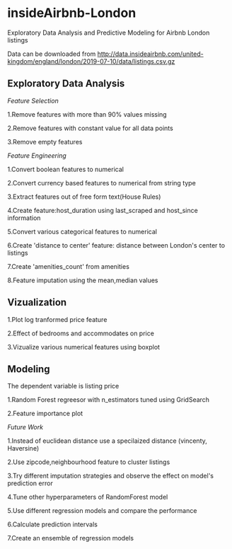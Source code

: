 # insideAirbnb-London
Exploratory Data Analysis and Predictive Modeling for Airbnb London listings

Data can be downloaded from http://data.insideairbnb.com/united-kingdom/england/london/2019-07-10/data/listings.csv.gz

## Exploratory Data Analysis

*Feature Selection*

1.Remove features with more than 90% values missing

2.Remove features with constant value for all data points

3.Remove empty features

*Feature Engineering*

1.Convert boolean features to numerical

2.Convert currency based features to numerical from string type

3.Extract features out of free form text(House Rules)

4.Create feature:host_duration using last_scraped and host_since information 

5.Convert various categorical features to numerical

6.Create 'distance to center' feature: distance between London's center to listings 

7.Create 'amenities_count' from amenities 

8.Feature imputation using the mean,median values

## Vizualization

1.Plot log tranformed price feature

2.Effect of bedrooms and accommodates on price

3.Vizualize various numerical features using boxplot 

## Modeling

The dependent variable is listing price

1.Random Forest regreesor with n_estimators tuned using GridSearch 

2.Feature importance plot

*Future Work*

1.Instead of euclidean distance use a specilaized distance (vincenty, Haversine)

2.Use zipcode,neighbourhood feature to cluster listings

3.Try different imputation strategies and observe the effect on model's prediction error

4.Tune other hyperparameters of RandomForest model

5.Use different regression models and compare the performance

6.Calculate prediction intervals 

7.Create an ensemble of regression models



